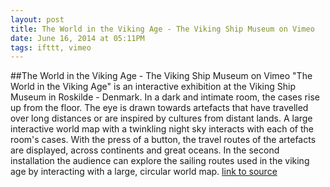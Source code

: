 ```yaml
---
layout: post
title: The World in the Viking Age - The Viking Ship Museum on Vimeo
date: June 16, 2014 at 05:11PM
tags: ifttt, vimeo
---
```

##The World in the Viking Age - The Viking Ship Museum on Vimeo
&quot;The World in the Viking Age&quot; is an interactive exhibition at the Viking Ship Museum in Roskilde - Denmark. In a dark and intimate room, the cases rise up from the floor. The eye is drawn towards artefacts that have travelled over long distances or are inspired by cultures from distant lands. A large interactive world map with a twinkling night sky interacts with each of the room's cases. With the press of a button, the travel routes of the artefacts are displayed, across continents and great oceans. In the second installation the audience can explore the sailing routes used in the viking age by interacting with a large, circular world map.
[link to source](http://ift.tt/1qVKBgi) 
